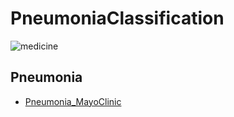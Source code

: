 # PneumoniaClassification

![medicine](C:\Users\Raizel\Desktop\Flatiron\phase1\Project4\PneumoniaClassification\codeine.jpg)

## Pneumonia

* [Pneumonia_MayoClinic](https://www.mayoclinic.org/diseases-conditions/pneumonia/symptoms-causes/syc-20354204#:~:text=Pneumonia%20is%20an%20infection%20that,and%20fungi%2C%20can%20cause%20pneumonia.)
